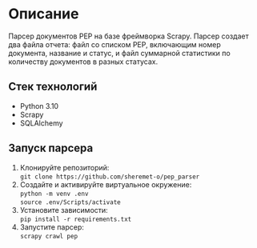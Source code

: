 # Описание

Парсер документов PEP на базе фреймворка Scrapy. Парсер создает два файла отчета: файл со списком PEP, включающим номер документа, название и статус, и файл суммарной статистики по количеству документов в разных статусах.

## Стек технологий

* Python 3.10
* Scrapy
* SQLAlchemy

## Запуск парсера

1. Клонируйте репозиторий:  
`git clone https://github.com/sheremet-o/pep_parser`
2. Создайте и активируйте виртуальное окружение:  
`python -m venv .env`  
`source .env/Scripts/activate`  
3. Установите зависимости:  
`pip install -r requirements.txt`
4. Запустите парсер:  
`scrapy crawl pep`
